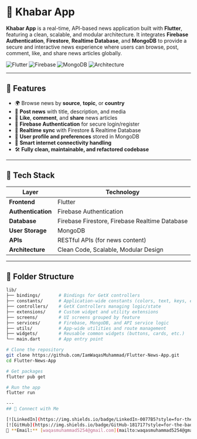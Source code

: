 # 📱 Khabar App 

**Khabar App** is a real-time, API-based news application built with **Flutter**, featuring a clean, scalable, and modular architecture. It integrates **Firebase Authentication**, **Firestore**, **Realtime Database**, and **MongoDB** to provide a secure and interactive news experience where users can browse, post, comment, like, and share news articles globally.

![Flutter](https://img.shields.io/badge/Flutter-Framework-blue?logo=flutter)
![Firebase](https://img.shields.io/badge/Firebase-Backend-yellow?logo=firebase)
![MongoDB](https://img.shields.io/badge/MongoDB-Database-green?logo=mongodb)
![Architecture](https://img.shields.io/badge/Architecture-Clean%20%7C%20Modular%20%7C%20Scalable-brightgreen)

---

## 🚀 Features

- 🌍 Browse news by **source**, **topic**, or **country**
- 📝 **Post news** with title, description, and media
- 💬 **Like**, **comment**, and **share** news articles
- 🔐 **Firebase Authentication** for secure login/register
- 🔄 **Realtime sync** with Firestore & Realtime Database
- 🧾 **User profile and preferences** stored in MongoDB
- 📶 **Smart internet connectivity handling**
- 🛠️ **Fully clean, maintainable, and refactored codebase**

---

## 🧱 Tech Stack

| Layer             | Technology                                      |
|------------------|--------------------------------------------------|
| **Frontend**      | Flutter                                          |
| **Authentication**| Firebase Authentication                         |
| **Database**      | Firebase Firestore, Firebase Realtime Database  |
| **User Storage**  | MongoDB                                          |
| **APIs**          | RESTful APIs (for news content)                 |
| **Architecture**  | Clean Code, Scalable, Modular Design            |

---

## 📁 Folder Structure

```bash
lib/
├── bindings/       # Bindings for GetX controllers
├── constants/      # Application-wide constants (colors, text, keys, etc.)
├── controllers/    # GetX Controllers managing logic/state
├── extensions/     # Custom widget and utility extensions
├── screens/        # UI screens grouped by feature
├── services/       # Firebase, MongoDB, and API service logic
├── utils/          # App-wide utilities and route management
├── widgets/        # Reusable common widgets (buttons, cards, etc.)
└── main.dart       # App entry point

# Clone the repository
git clone https://github.com/IamWaqasMuhammad/Flutter-News-App.git
cd Flutter-News-App

# Get packages
flutter pub get

# Run the app
flutter run

---
## 🔗 Connect with Me

[![LinkedIn](https://img.shields.io/badge/LinkedIn-0077B5?style=for-the-badge&logo=linkedin&logoColor=white)](https://www.linkedin.com/in/waqas-muhammad-0ba609290?utm_source=share&utm_campaign=share_via&utm_content=profile&utm_medium=android_app)  
[![GitHub](https://img.shields.io/badge/GitHub-181717?style=for-the-badge&logo=github&logoColor=white)](https://github.com/IamWaqasMuhammad)  
📧 **Email:** [waqasmuhammad5254@gmail.com](mailto:waqasmuhammad5254@gmail.com)
